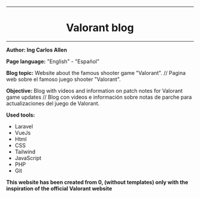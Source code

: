 <hr>
    <h1 align="center"><strong>Valorant blog</strong></h1>
    <hr>
    <p><strong>Author: Ing Carlos Allen</strong></p>
    <p><strong>Page language:</strong> "English" - "Español"</p>
    <p><strong>Blog topic:</strong>
        Website about the famous shooter game "Valorant". // Pagina web sobre el famoso juego shooter "Valorant". </p>
    <p><strong>Objective:</strong> Blog with videos and information on patch notes for Valorant game updates // Blog con
        videos e información sobre notas de parche para actualizaciones del juego de Valorant.</p>
    <p><strong>Used tools:</strong></p>
    <ul>
        <li>Laravel</li>
        <li>VueJs</li>
        <li>Html</li>
        <li>CSS</li>
        <li>Tailwind</li>
        <li>JavaScript</li>
        <li>PHP</li>
        <li>Git</li>
    </ul>
    <p><strong>This website has been created from 0, (without templates) only with the inspiration of the official Valorant website </strong></p>
